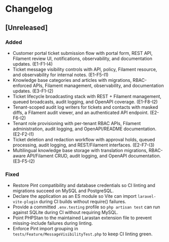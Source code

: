 # Changelog

## [Unreleased]
### Added
- Customer portal ticket submission flow with portal form, REST API, Filament review UI, notifications, observability, and documentation updates. (E1-F1-I4)
- Ticket message visibility controls with API, policy, Filament resource, and observability for internal notes. (E1-F5-I1)
- Knowledge base categories and articles with migrations, RBAC-enforced APIs, Filament management, observability, and documentation updates. (E3-F1-I2)
- Ticket lifecycle broadcasting stack with REST + Filament management, queued broadcasts, audit logging, and OpenAPI coverage. (E1-F8-I2)
- Tenant-scoped audit log writers for tickets and contacts with masked diffs, a Filament audit viewer, and an authenticated API endpoint. (E2-F6-I2)
- Tenant role provisioning with per-tenant RBAC APIs, Filament administration, audit logging, and OpenAPI/README documentation. (E2-F2-I1)
- Ticket deletion and redaction workflow with approval holds, queued processing, audit logging, and REST/Filament interfaces. (E2-F7-I3)
- Multilingual knowledge base storage with translation migrations, RBAC-aware API/Filament CRUD, audit logging, and OpenAPI documentation. (E3-F5-I2)
### Fixed
- Restore Pint compatibility and database credentials so CI linting and migrations succeed on MySQL and PostgreSQL.
- Declare the application as an ES module so Vite can import `laravel-vite-plugin` during CI builds without require() failures.
- Provide a committed `.env.testing` profile so `php artisan test` can run against SQLite during CI without requiring MySQL.
- Point PHPStan to the maintained Larastan extension file to prevent missing-include failures during linting.
- Enforce Pint import grouping in `tests/Feature/MessageVisibilityTest.php` to keep CI linting green.
